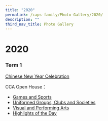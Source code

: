```yaml
---
title: "2020"
permalink: /caps-family/Photo-Gallery/2020/
description: ""
third_nav_title: Photo Gallery
---
```

2020
====

### Term 1

[Chinese New Year Celebration](https://photos.app.goo.gl/Ei6p3LPouYoRZe7r7%22)

  

CCA Open House：

*   [Games and Sports](https://photos.app.goo.gl/j7TXGVg2Ygv2svwTA)
*   [Uniformed Groups, Clubs and Societies](https://photos.app.goo.gl/D5X6yxLJe4PBcybe7)
*   [Visual and Performing Arts](https://photos.app.goo.gl/MM2RKC6wuNWwztGJ9)
*   [Highlights of the Day](https://photos.app.goo.gl/4DHfnJHhGrNFq6QS9)